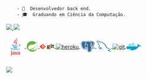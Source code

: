 

        - 🚀  Desenvolvedor back end.
        - 🎓  Graduando em Ciência da Computação.



<div >
  <a href="https://github.com/BrenoAraujoo">
  <img height="180em" src="https://github-readme-stats.vercel.app/api?username=BrenoAraujoo&show_icons=true&theme=prussian&include_all_commits=false&count_private=true"/>
  <img height="180em" src="https://github-readme-stats.vercel.app/api/top-langs/?username=BrenoAraujoo&layout=compact&langs_count=7&theme=prussian"/>
</div>
<div style="display: inline_block">

<br>
<img align="center"height="50"src="https://raw.githubusercontent.com/devicons/devicon/1119b9f84c0290e0f0b38982099a2bd027a48bf1/icons/java/java-original-wordmark.svg">
  
  <img img align="center" height="32" src="https://raw.githubusercontent.com/github/explore/80688e429a7d4ef2fca1e82350fe8e3517d3494d/topics/spring-boot/spring-boot.png" alt="spring"/>

  
  <img align="center" alt="git" height="34" width="40" src="https://raw.githubusercontent.com/github/explore/80688e429a7d4ef2fca1e82350fe8e3517d3494d/topics/git/git.png">
  
<img align="center" alt="heroku" height="34" width="40" src="https://raw.githubusercontent.com/heroku/favicon/master/favicon.iconset/icon_32x32.png">

<img align="center" alt="postgresql" height="32" width="40" src="https://raw.githubusercontent.com/devicons/devicon/1119b9f84c0290e0f0b38982099a2bd027a48bf1/icons/postgresql/postgresql-plain.svg">

<img align="center" alt="git" height="32" width="40" src="https://raw.githubusercontent.com/devicons/devicon/1119b9f84c0290e0f0b38982099a2bd027a48bf1/icons/mysql/mysql-original.svg">

<img align="center" alt="git" height="32" src="https://avatars.githubusercontent.com/u/10251060?s=200&v=4">
        
<img align="center" alt="git" height="32" width="40"  src="https://raw.githubusercontent.com/devicons/devicon/1119b9f84c0290e0f0b38982099a2bd027a48bf1/icons/docker/docker-plain.svg">
        
        



</div>
  
 
## 
 
<div> 


  <a href="https://www.linkedin.com/in/breno-souza-araujo/" target="_blank"><img src="https://img.shields.io/badge/-LinkedIn-%230077B5?style=for-the-badge&logo=linkedin&logoColor=white" target="_blank"></a> 
 

 
</div>
